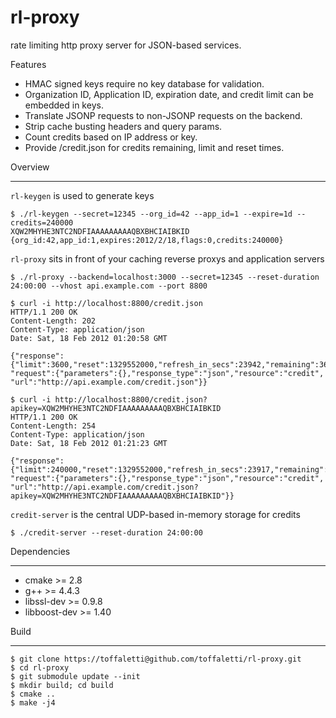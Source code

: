 rl-proxy
========

rate limiting http proxy server for JSON-based services.

Features

  * HMAC signed keys require no key database for validation.
  * Organization ID, Application ID, expiration date, and credit limit can be embedded in keys.
  * Translate JSONP requests to non-JSONP requests on the backend.
  * Strip cache busting headers and query params.
  * Count credits based on IP address or key.
  * Provide /credit.json for credits remaining, limit and reset times.

Overview
_____

`rl-keygen` is used to generate keys

    $ ./rl-keygen --secret=12345 --org_id=42 --app_id=1 --expire=1d --credits=240000
    XQW2MHYHE3NTC2NDFIAAAAAAAAAQBXBHCIAIBKID
    {org_id:42,app_id:1,expires:2012/2/18,flags:0,credits:240000}

`rl-proxy` sits in front of your caching reverse proxys and application servers

    $ ./rl-proxy --backend=localhost:3000 --secret=12345 --reset-duration 24:00:00 --vhost api.example.com --port 8800

    $ curl -i http://localhost:8800/credit.json
    HTTP/1.1 200 OK
    Content-Length: 202
    Content-Type: application/json
    Date: Sat, 18 Feb 2012 01:20:58 GMT

    {"response":{"limit":3600,"reset":1329552000,"refresh_in_secs":23942,"remaining":3600},
    "request":{"parameters":{},"response_type":"json","resource":"credit",
    "url":"http://api.example.com/credit.json"}}

    $ curl -i http://localhost:8800/credit.json?apikey=XQW2MHYHE3NTC2NDFIAAAAAAAAAQBXBHCIAIBKID
    HTTP/1.1 200 OK
    Content-Length: 254
    Content-Type: application/json
    Date: Sat, 18 Feb 2012 01:21:23 GMT

    {"response":{"limit":240000,"reset":1329552000,"refresh_in_secs":23917,"remaining":240000},
    "request":{"parameters":{},"response_type":"json","resource":"credit",
    "url":"http://api.example.com/credit.json?apikey=XQW2MHYHE3NTC2NDFIAAAAAAAAAQBXBHCIAIBKID"}}

`credit-server` is the central UDP-based in-memory storage for credits

    $ ./credit-server --reset-duration 24:00:00
Dependencies
____________

  * cmake >= 2.8
  * g++ >= 4.4.3
  * libssl-dev >= 0.9.8
  * libboost-dev >= 1.40
    
Build
_____
    $ git clone https://toffaletti@github.com/toffaletti/rl-proxy.git
    $ cd rl-proxy
    $ git submodule update --init
    $ mkdir build; cd build
    $ cmake ..
    $ make -j4
